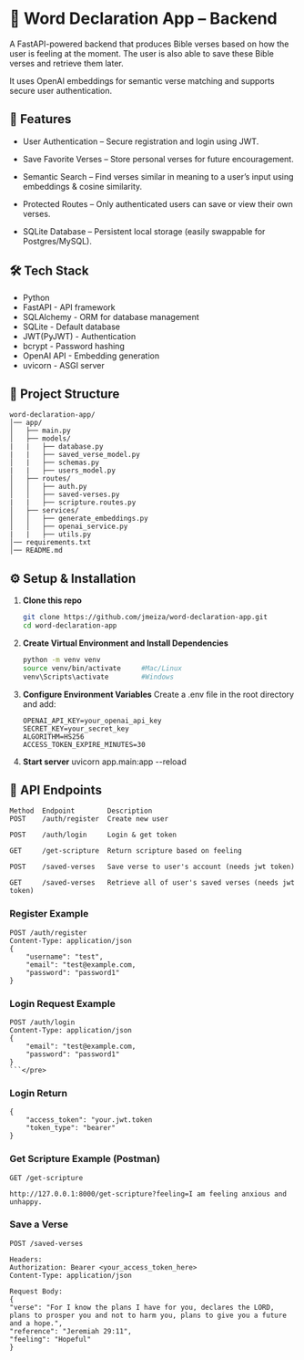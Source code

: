 # 📖 Word Declaration App – Backend

A FastAPI-powered backend that produces Bible verses based on how the user is feeling at the moment. The user is also able to save these Bible verses and retrieve them later.

It uses OpenAI embeddings for semantic verse matching and supports secure user authentication.

## 🚀 Features
- User Authentication – Secure registration and login using JWT.

- Save Favorite Verses – Store personal verses for future encouragement.

- Semantic Search – Find verses similar in meaning to a user’s input using embeddings & cosine similarity.

- Protected Routes – Only authenticated users can save or view their own verses.

- SQLite Database – Persistent local storage (easily swappable for Postgres/MySQL).

## 🛠️ Tech Stack
- Python
- FastAPI - API framework
- SQLAlchemy - ORM for database management
- SQLite - Default database
- JWT(PyJWT) - Authentication
- bcrypt - Password hashing
- OpenAI API - Embedding generation
- uvicorn - ASGI server

## 📁 Project Structure
```
word-declaration-app/
│── app/
│   ├── main.py              
│   ├── models/
|   |   ├── database.py
|   |   ├── saved_verse_model.py            
│   |   ├── schemas.py
|   |   ├── users_model.py           
│   ├── routes/
│   │   ├── auth.py        
│   │   ├── saved-verses.py   
|   |   ├── scripture.routes.py      
│   ├── services/
│   │   ├── generate_embeddings.py
│   │   ├── openai_service.py
|   |   ├── utils.py 
│── requirements.txt                        
│── README.md
```

## ⚙️ Setup & Installation

1. **Clone this repo**
   ```bash
   git clone https://github.com/jmeiza/word-declaration-app.git
   cd word-declaration-app
   ```

2. **Create Virtual Environment and Install Dependencies**
   ```bash
   python -m venv venv
   source venv/bin/activate     #Mac/Linux
   venv\Scripts\activate        #Windows
   ```

3. **Configure Environment Variables**
    Create a .env file in the root directory and add:
    ```env
    OPENAI_API_KEY=your_openai_api_key
    SECRET_KEY=your_secret_key
    ALGORITHM=HS256
    ACCESS_TOKEN_EXPIRE_MINUTES=30
    ```

4. **Start server**
   uvicorn app.main:app --reload


## 📡 API Endpoints
    Method	Endpoint	    Description
    POST	/auth/register	Create new user

    POST	/auth/login	    Login & get token

    GET     /get-scripture  Return scripture based on feeling

    POST    /saved-verses   Save verse to user's account (needs jwt token)

    GET     /saved-verses   Retrieve all of user's saved verses (needs jwt token)

### Register Example
    POST /auth/register
    Content-Type: application/json
    {
        "username": "test",
        "email": "test@example.com,
        "password": "password1"
    }
  
### Login Request Example 
    POST /auth/login
    Content-Type: application/json
    {
        "email": "test@example.com,
        "password": "password1"
    }
    ```</pre>
### Login Return
    {
        "access_token": "your.jwt.token
        "token_type": "bearer"
    }
   
### Get Scripture Example (Postman)
    GET /get-scripture

    http://127.0.0.1:8000/get-scripture?feeling=I am feeling anxious and unhappy.

### Save a Verse
    POST /saved-verses

    Headers:
    Authorization: Bearer <your_access_token_here>
    Content-Type: application/json

    Request Body:
    {
    "verse": "For I know the plans I have for you, declares the LORD, plans to prosper you and not to harm you, plans to give you a future and a hope.",
    "reference": "Jeremiah 29:11",
    "feeling": "Hopeful"
    }
   